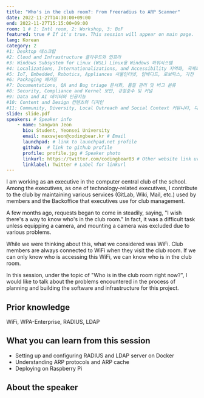 ```yaml
---
title: "Who's in the club room?: From Freeradius to ARP Scanner"
date: 2022-11-27T14:30:00+09:00
end: 2022-11-27T15:15:00+09:00
room: 1 # 1: Intl room, 2: Workshop, 3: BoF
featured: true # If it's true. This session will appear on main page.
lang: Korean
category: 2
#1: Desktop 데스크탑
#2: Cloud and Infrastructure 클라우드와 인프라
#3: Windows Subsystem for Linux (WSL) Linux용 Windows 하위시스템
#4: Localizations, Internationalizations, and Accessibility 지역화, 국제화 및 접근성
#5: IoT, Embedded, Robotics, Appliances 사물인터넷, 임베디드, 로보틱스, 가전
#6: Packaging 패키징
#7: Documentations, QA and Bug triage 문서화, 품질 관리 및 버그 분류
#8: Security, Compliance and Kernel 보안, 규정준수 및 커널
#9: Data and AI 데이터와 인공지능
#10: Content and Design 컨텐츠와 디지인
#11: Community, Diversity, Local Outreach and Social Context 커뮤니티, 다양성, 지역 사회 협력과 사회적 관점
slide: slide.pdf
speakers: # Speaker info
    - name: Sangwan Jeon
      bio: Student, Yeonsei University
      email: maxswjeon@codingbear.kr # Email
      launchpad: # link to launchpad.net profile
      github:  # link to github profile
      profile: profile.jpg # Speaker photo
      linkurl: https://twitter.com/codingbear03 # Other website link url
      linklabel: Twitter # Label for linkurl
---
```


I am working as an executive in the computer central club of the school. Among the executives, as one of technology-related executives, I contribute to the club by maintaining various services (GitLab, Wiki, Mail, etc.) used by members and the Backoffice that executives use for club management.

A few months ago, requests began to come in steadily, saying, "I wish there's a way to know who's in the club room." In fact, it was a difficult task unless equipping a camera, and mounting a camera was excluded due to various problems.

While we were thinking about this, what we considered was WiFi. Club members are always connected to WiFi when they visit the club room. If we can only know who is accessing this WiFi, we can know who is in the club room.

In this session, under the topic of "Who is in the club room right now?", I would like to talk about the problems encountered in the process of planning and building the software and infrastructure for this project.

## Prior knowledge
WiFi, WPA-Enterprise, RADIUS, LDAP

## What you can learn from this session
- Setting up and configuring RADIUS and LDAP server on Docker
- Understanding ARP protocols and ARP cache
- Deploying on Raspberry Pi

## About the speaker